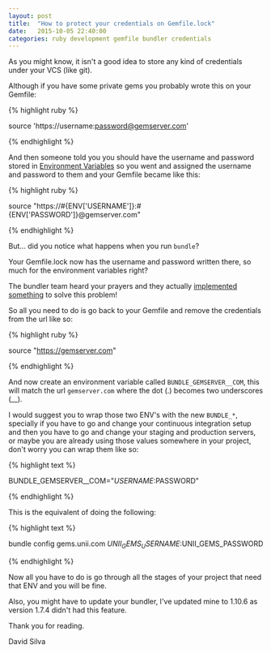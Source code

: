 ```yaml
---
layout: post
title:  "How to protect your credentials on Gemfile.lock"
date:   2015-10-05 22:40:00
categories: ruby development gemfile bundler credentials
---
```


As you might know, it isn't a good idea to store any kind of credentials under your VCS (like git).

Although if you have some private gems you probably wrote this on your Gemfile:

{% highlight ruby %}

  source 'https://username:password@gemserver.com'

{% endhighlight %}

And then someone told you you should have the username and password stored in [Environment Variables](https://en.wikipedia.org/wiki/Environment_variable) so you went and assigned
the username and password to them and your Gemfile became like this:

{% highlight ruby %}

  source "https://#{ENV['USERNAME']}:#{ENV['PASSWORD']}@gemserver.com"

{% endhighlight %}

But... did you notice what happens when you run `bundle`?

Your Gemfile.lock now has the username and password written there, so much for the
environment variables right?

The bundler team heard your prayers and they actually [implemented something](http://bundler.io/man/bundle-config.1.html#CREDENTIALS-FOR-GEM-SOURCES) to solve this problem!

So all you need to do is go back to your Gemfile and remove the credentials from the url like so:

{% highlight ruby %}

  source "https://gemserver.com"

{% endhighlight %}


And now create an environment variable called `BUNDLE_GEMSERVER__COM`, this will match the url `gemserver.com`
where the dot (.) becomes two underscores (\_\_).

I would suggest you to wrap those two ENV's with the new `BUNDLE_*`, specially if you have to go and change your
continuous integration setup and then you have to go and change your staging and production servers, or maybe you are already using
those values somewhere in your project, don't worry you can wrap them like so:

{% highlight text %}

  BUNDLE_GEMSERVER__COM="$USERNAME:$PASSWORD"

{% endhighlight %}

This is the equivalent of doing the following:

{% highlight text %}

  bundle config gems.unii.com $UNII_GEMS_USERNAME:$UNII_GEMS_PASSWORD

{% endhighlight %}

Now all you have to do is go through all the stages of your project that need that ENV and you will be fine.

Also, you might have to update your bundler, I've updated mine to 1.10.6 as version 1.7.4 didn't had this feature.

Thank you for reading.

David Silva

